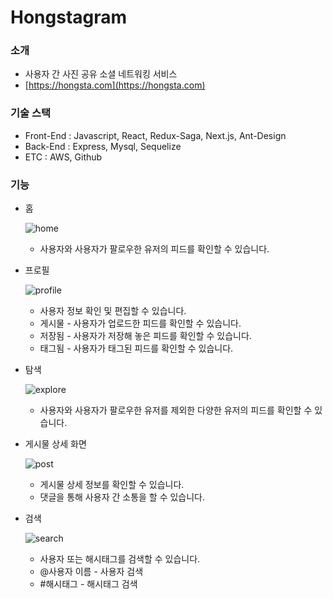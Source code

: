 # Hongstagram

### 소개

- 사용자 간 사진 공유 소셜 네트워킹 서비스
- [https://hongsta.com](https://hongsta.com)

### 기술 스택

- Front-End : Javascript, React, Redux-Saga, Next.js, Ant-Design
- Back-End : Express, Mysql, Sequelize
- ETC : AWS, Github

### 기능

- 홈

    ![home](https://drive.google.com/file/d/1NV03F0gitSwgf2Cqk44gD6pd-NMccnQ0/view?usp=sharing)

    - 사용자와 사용자가 팔로우한 유저의 피드를 확인할 수 있습니다.
- 프로필

    ![profile](https://drive.google.com/file/d/1ykSeM5rDdTInnqV-vwOq2HJ9xOcGzCq6/view?usp=sharing)

    - 사용자 정보 확인 및 편집할 수 있습니다.
    - 게시물 - 사용자가 업로드한 피드를 확인할 수 있습니다.
    - 저장됨 - 사용자가 저장해 놓은 피드를 확인할 수 있습니다.
    - 태그됨 - 사용자가 태그된 피드를 확인할 수 있습니다.
- 탐색

    ![explore](https://drive.google.com/file/d/1ixdu29xLvB5fuuG2etexnEPbgRGCNW2d/view?usp=sharing)

    - 사용자와 사용자가 팔로우한 유저를 제외한 다양한 유저의 피드를 확인할 수 있습니다.
- 게시물 상세 화면

    ![post](https://drive.google.com/file/d/1q4HBagu_PViGuAI0eYg3o-K1cE3TYcz3/view?usp=sharing)

    - 게시물 상세 정보를 확인할 수 있습니다.
    - 댓글을 통해 사용자 간 소통을 할 수 있습니다.
- 검색

    ![search](https://drive.google.com/file/d/1avtzhlA4fbs5_0lfleZ6MLvdVGU6u1UA/view?usp=sharing)

    - 사용자 또는 해시태그를 검색할 수 있습니다.
    - @사용자 이름 - 사용자 검색
    - #해시태그 - 해시태그 검색